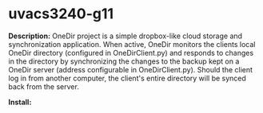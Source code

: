 uvacs3240-g11
=============

<strong>Description:</strong>
OneDir project is a simple dropbox-like cloud storage and synchronization application.
When active, OneDir monitors the clients local OneDir directory (configured in OneDirClient.py)
and responds to changes in the directory by synchronizing the changes to the backup kept on
a OneDir server (address configurable in OneDirClient.py). Should the client log in from
another computer, the client's entire directory will be synced back from the server.

<strong>Install:</strong>
